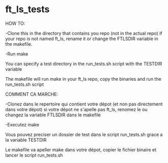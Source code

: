 ft_ls_tests
===========

HOW TO:

-Clone this in the directory that contains you repo (not in the actual repo)
if your repo is not named ft_ls, rename it or change the FTLSDIR variable in the makefile.

-Run make

You can specify a test directory in the run_tests.sh script with the TESTDIR variable

The makefile will run make in your ft_ls repo, copy the binaries and run the run_tests.sh script

COMMENT CA MARCHE:

-Clonez dans le repertoire qui contient votre dépot (et non pas directement dans votre dépot)
si votre dépot ne s'apelle pas ft_ls, renomez le ou changez la variable FTLSDIR dans le makefile

-Executez make

Vous pouvez preciser un dossier de test dans le script run_tests.sh grace a la variable TESTDIR

Le makefile va apeller make dans votre dépot, copier le fichier binaire et lancer le script run_tests.sh
